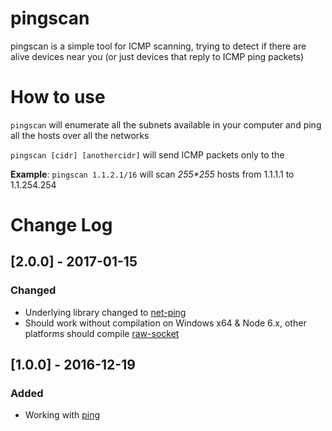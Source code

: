 pingscan
=====

pingscan is a simple tool for ICMP scanning, trying to detect if there are alive devices near you (or just devices that reply to ICMP ping packets)

# How to use

`pingscan` will enumerate all the subnets available in your computer and ping all the hosts over all the networks

`pingscan [cidr] [anothercidr]` will send ICMP packets only to the

**Example**: `pingscan 1.1.2.1/16` will scan _255*255_ hosts from 1.1.1.1 to 1.1.254.254


# Change Log
## [2.0.0] - 2017-01-15
### Changed
- Underlying library changed to [net-ping](https://www.npmjs.com/package/net-ping)
- Should work without compilation on Windows x64 & Node 6.x, other platforms should compile [raw-socket](https://www.npmjs.com/package/raw-socket)

## [1.0.0] - 2016-12-19
### Added
- Working with [ping](https://www.npmjs.com/package/ping)
